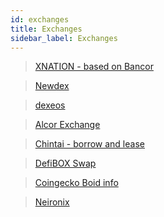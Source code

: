 ```yaml
---
id: exchanges
title: Exchanges
sidebar_label: Exchanges
---
```

<script src="https://widgets.coingecko.com/coingecko-coin-ticker-widget.js"></script>
<coingecko-coin-ticker-widget  coin-id="boid" currency="usd" locale="en"></coingecko-coin-ticker-widget>  
<script src="https://widgets.coingecko.com/coingecko-coin-converter-widget.js"></script>
<coingecko-coin-converter-widget  coin-id="boid" currency="usd" background-color="#ffffff" font-color="#4c4c4c" locale="en"></coingecko-coin-converter-widget>  


> [XNATION - based on Bancor](https://xnation.io/eos?base=EOS&quote=BOID)

> [Newdex](https://eos.newdex.io/)

> [dexeos](https://dexeos.io/trade/?market=eos&code=boidcomtoken&symbol=BOID)

> [Alcor Exchange](https://alcor.exchange/markets/BOID-boidcomtoken)

> [Chintai - borrow and lease](https://exchange.chintai.io/)

> [DefiBOX Swap](https://dapp.defibox.io/swap)

> [Coingecko Boid info](https://www.coingecko.com/en/coins/boid/eos)

> [Neironix](https://neironix.io/cryptocurrency/boid/exchanges)
